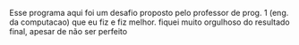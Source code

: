 Esse programa aqui foi um desafio proposto pelo professor de prog. 1 (eng. da computacao) que eu fiz e fiz melhor. fiquei muito orgulhoso do resultado final, apesar de não ser perfeito 
